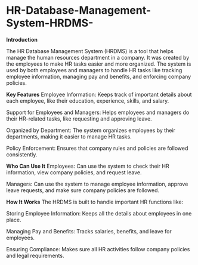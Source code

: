 # HR-Database-Management-System-HRDMS-

**Introduction**

The HR Database Management System (HRDMS) is a tool that helps manage the human resources department in a company. It was created by the employees to make HR tasks easier and more organized. The system is used by both employees and managers to handle HR tasks like tracking employee information, managing pay and benefits, and enforcing company policies.

**Key Features**
Employee Information: Keeps track of important details about each employee, like their education, experience, skills, and salary.

Support for Employees and Managers: Helps employees and managers do their HR-related tasks, like requesting and approving leave.

Organized by Department: The system organizes employees by their departments, making it easier to manage HR tasks.

Policy Enforcement: Ensures that company rules and policies are followed consistently.

**Who Can Use It**
Employees: Can use the system to check their HR information, view company policies, and request leave.

Managers: Can use the system to manage employee information, approve leave requests, and make sure company policies are followed.

**How It Works**
The HRDMS is built to handle important HR functions like:

Storing Employee Information: Keeps all the details about employees in one place.

Managing Pay and Benefits: Tracks salaries, benefits, and leave for employees.

Ensuring Compliance: Makes sure all HR activities follow company policies and legal requirements.
